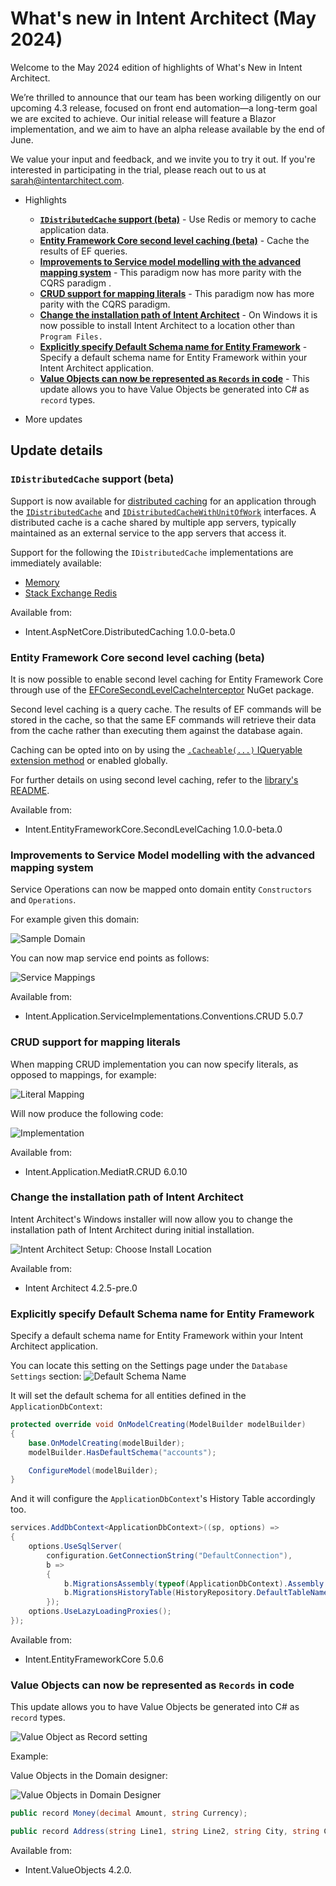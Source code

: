 # What's new in Intent Architect (May 2024)

Welcome to the May 2024 edition of highlights of What's New in Intent Architect.

We’re thrilled to announce that our team has been working diligently on our upcoming 4.3 release, focused on front end automation—a long-term goal we are excited to achieve. Our initial release will feature a Blazor implementation, and we aim to have an alpha release available by the end of June.

We value your input and feedback, and we invite you to try it out. If you're interested in participating in the trial, please reach out to us at sarah@intentarchitect.com.

- Highlights
  - **[`IDistributedCache` support (beta)](#idistributedcache-support-beta)** - Use Redis or memory to cache application data.
  - **[Entity Framework Core second level caching (beta)](#entity-framework-core-second-level-caching-beta)** - Cache the results of EF queries.
  - **[Improvements to Service model modelling with the advanced mapping system](#improvements-to-service-model-modelling-with-the-advanced-mapping-system)** - This paradigm now has more parity with the CQRS paradigm .
  - **[CRUD support for mapping literals](#improvements-to-service-model-modelling-with-the-advanced-mapping-system)** - This paradigm now has more parity with the CQRS paradigm.
  - **[Change the installation path of Intent Architect](#change-the-installation-path-of-intent-architect)** - On Windows it is now possible to install Intent Architect to a location other than `Program Files.`
  - **[Explicitly specify Default Schema name for Entity Framework](#explicitly-specify-default-schema-name-for-entity-framework)** - Specify a default schema name for Entity Framework within your Intent Architect application.
  - **[Value Objects can now be represented as `Records` in code](#value-objects-can-now-be-represented-as-records-in-code)** - This update allows you to have Value Objects be generated into C# as `record` types.

- More updates

## Update details

### `IDistributedCache` support (beta)

Support is now available for [distributed caching](https://learn.microsoft.com/aspnet/core/performance/caching/distributed) for an application through the [`IDistributedCache`](https://learn.microsoft.com/dotnet/api/microsoft.extensions.caching.distributed.idistributedcache) and [`IDistributedCacheWithUnitOfWork`](https://github.com/IntentArchitect/Intent.Modules.NET/blob/master/Modules/Intent.Modules.AspNetCore.DistributedCaching/README.md#the-idistributedcachewithunitofwork-interface) interfaces. A distributed cache is a cache shared by multiple app servers, typically maintained as an external service to the app servers that access it.

Support for the following the `IDistributedCache` implementations are immediately available:

- [Memory](https://learn.microsoft.com/aspnet/core/performance/caching/distributed#distributed-memory-cache)
- [Stack Exchange Redis](https://learn.microsoft.com/aspnet/core/performance/caching/distributed#distributed-redis-cache)

Available from:

- Intent.AspNetCore.DistributedCaching 1.0.0-beta.0

### Entity Framework Core second level caching (beta)

It is now possible to enable second level caching for Entity Framework Core through use of the [EFCoreSecondLevelCacheInterceptor](http://www.nuget.org/packages/EFCoreSecondLevelCacheInterceptor/) NuGet package.

Second level caching is a query cache. The results of EF commands will be stored in the cache, so that the same EF commands will retrieve their data from the cache rather than executing them against the database again.

Caching can be opted into on by using the [`.Cacheable(...)` IQueryable extension method](https://github.com/VahidN/EFCoreSecondLevelCacheInterceptor/blob/master/src/EFCoreSecondLevelCacheInterceptor/EFCachedQueryExtensions.cs) or enabled globally.

For further details on using second level caching, refer to the [library's README](https://github.com/VahidN/EFCoreSecondLevelCacheInterceptor).

Available from:

- Intent.EntityFrameworkCore.SecondLevelCaching 1.0.0-beta.0

### Improvements to Service Model modelling with the advanced mapping system

Service Operations can now be mapped onto domain entity `Constructors` and `Operations`.

For example given this domain:

![Sample Domain](images/domain-operations.png)

You can now map service end points as follows:

![Service Mappings](images/opertation-mapping.png)

Available from:

- Intent.Application.ServiceImplementations.Conventions.CRUD 5.0.7

### CRUD support for mapping literals

When mapping CRUD implementation you can now specify literals, as opposed to mappings, for example:

![Literal Mapping](images/literal-filter.png)

Will now produce the following code:

![Implementation](images/literal-filter-code.png)

Available from:

- Intent.Application.MediatR.CRUD 6.0.10

### Change the installation path of Intent Architect

Intent Architect's Windows installer will now allow you to change the installation path of Intent Architect during initial installation.

![Intent Architect Setup: Choose Install Location](images/choose-install-location.png)

Available from:

- Intent Architect 4.2.5-pre.0

### Explicitly specify Default Schema name for Entity Framework

Specify a default schema name for Entity Framework within your Intent Architect application.

You can locate this setting on the Settings page under the `Database Settings` section:
![Default Schema Name](images/default-schema-name.png)

It will set the default schema for all entities defined in the `ApplicationDbContext`:

```c#
protected override void OnModelCreating(ModelBuilder modelBuilder)
{
    base.OnModelCreating(modelBuilder);
    modelBuilder.HasDefaultSchema("accounts");

    ConfigureModel(modelBuilder);
}
```

And it will configure the `ApplicationDbContext`'s History Table accordingly too.

```c#
services.AddDbContext<ApplicationDbContext>((sp, options) =>
{
    options.UseSqlServer(
        configuration.GetConnectionString("DefaultConnection"),
        b =>
        {
            b.MigrationsAssembly(typeof(ApplicationDbContext).Assembly.FullName);
            b.MigrationsHistoryTable(HistoryRepository.DefaultTableName, "accounts");
        });
    options.UseLazyLoadingProxies();
});
```

Available from:

- Intent.EntityFrameworkCore 5.0.6

### Value Objects can now be represented as `Records` in code

This update allows you to have Value Objects be generated into C# as `record` types.

![Value Object as Record setting](images/value-object-record-setting.png)

Example:

Value Objects in the Domain designer:

![Value Objects in Domain Designer](images/value-objects-domain-designer.png)

```c#
public record Money(decimal Amount, string Currency);

public record Address(string Line1, string Line2, string City, string Country, AddressType AddressType);
```

Available from:

- Intent.ValueObjects 4.2.0.
